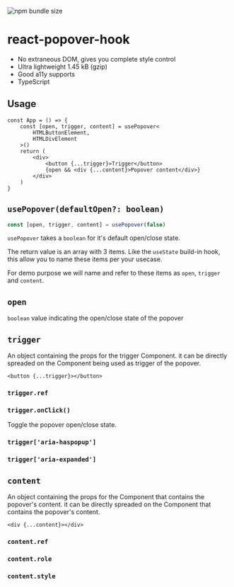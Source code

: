 ![npm bundle size](https://img.shields.io/bundlephobia/minzip/react-popover-hook)

# react-popover-hook

-   No extraneous DOM, gives you complete style control
-   Ultra lightweight 1.45 kB (gzip)
-   Good a11y supports
-   TypeScript

## Usage

```tsx
const App = () => {
    const [open, trigger, content] = usePopover<
        HTMLButtonElement,
        HTMLDivElement
    >()
    return (
        <div>
            <button {...trigger}>Trigger</button>
            {open && <div {...content}>Popover content</div>}
        </div>
    )
}
```

## `usePopover(defaultOpen?: boolean)`

```js
const [open, trigger, content] = usePopover(false)
```

`usePopover` takes a `boolean` for it's default open/close state.

The return value is an array with 3 items. Like the `useState` build-in hook, this allow you to name these items per your usecase.

For demo purpose we will name and refer to these items as `open`, `trigger` and `content`.

## `open`

`boolean` value indicating the open/close state of the popover

## `trigger`

An object containing the props for the trigger Component. it can be directly spreaded on the Component being used as trigger of the popover.

```tsx
<button {...trigger}></button>
```

### `trigger.ref`

### `trigger.onClick()`

Toggle the popover open/close state.

### `trigger['aria-haspopup']`

### `trigger['aria-expanded']`

## `content`

An object containing the props for the Component that contains the popover's content. it can be directly spreaded on the Component that contains the popover's content.

```tsx
<div {...content}></div>
```

### `content.ref`

### `content.role`

### `content.style`
